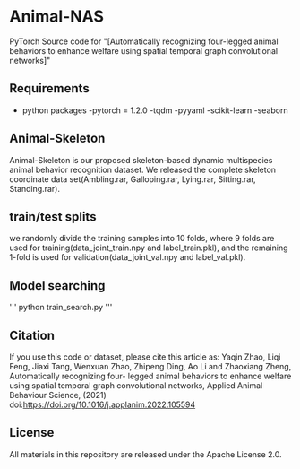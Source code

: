 # Animal-NAS
PyTorch Source code for "[Automatically recognizing four-legged animal behaviors to enhance welfare using spatial temporal graph convolutional networks]"

## Requirements
- python packages
  -pytorch = 1.2.0
  -tqdm
  -pyyaml
  -scikit-learn
  -seaborn

## Animal-Skeleton
Animal-Skeleton is our proposed skeleton-based dynamic multispecies animal behavior recognition dataset. We released the complete skeleton coordinate data set(Ambling.rar, Galloping.rar, Lying.rar, Sitting.rar, Standing.rar).

## train/test splits
we randomly divide the training samples into 10 folds, where 9 folds are used for training(data_joint_train.npy and label_train.pkl), and the remaining 1-fold is used for validation(data_joint_val.npy and label_val.pkl).

## Model searching
'''
python train_search.py
'''

## Citation
If you use this code or dataset, please cite this article as: Yaqin Zhao, Liqi Feng, Jiaxi Tang, Wenxuan Zhao, Zhipeng Ding, Ao Li and Zhaoxiang Zheng, Automatically recognizing four- legged animal behaviors to enhance welfare using spatial temporal graph convolutional networks, Applied Animal Behaviour Science, (2021) doi:https://doi.org/10.1016/j.applanim.2022.105594

## License
All materials in this repository are released under the Apache License 2.0.
  
